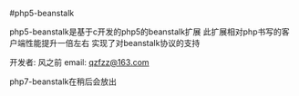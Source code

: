 #php5-beanstalk

php5-beanstalk是基于c开发的php5的beanstalk扩展 此扩展相对php书写的客户端性能提升一倍左右 实现了对beanstalk协议的支持

开发者: 风之前
email: qzfzz@163.com

php7-beanstalk在稍后会放出